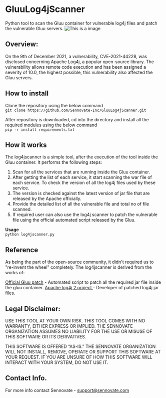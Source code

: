 # GluuLog4jScanner
Python tool to scan the Gluu container for vulnerable log4j files and patch the vulnerable Gluu servers.
![This is a image](https://github.com/Sennovate-Inc/GluuLog4jScanner/blob/main/screenshot.png)

## **Overview:**
On the 9th of December 2021, a vulnerability, CVE-2021-44228, was disclosed concerning Apache Log4j, a popular open-source library. The vulnerability allows remote code execution and has been assigned a severity of 10.0, the highest possible, this vulnerability also affected the Gluu servers.

## **How to install**
Clone the repository using the below command  <br/>
                ``git clone https://github.com/Sennovate-Inc/GluuLog4jScanner.git``

After repository is downloaded, cd into the directory and install all the required modules using the below command <br/>
                ``pip -r install requirements.txt``
## **How it works**
The log4jscanner is a simple tool, after the execution of the tool inside the Gluu container. It performs the following steps:<br/>
1. Scan for all the services that are running inside the Gluu container.<br/>
2. After getting the list of each service, it start scanning the war file of each service. To check the version of all the log4j files used by these service.<br/>
3. The version is checked against the latest version of jar file that are released by the Apache officially.<br/>
4. Provide the detailed list of all the vulnerable file and total no of file scanned.<br/>
5. If required user can also use the log4j scanner to patch the vulnerable file using the official automated script released by the Gluu.<br/>

**Usage**<br/>
``python log4jscanner.py``



## **Reference**
As being the part of the open-source community, it didn't required us to "re-invent the wheel" completely. The log4jscanner is derived from the works of:

[Official Gluu patch](https://repo.gluu.org/upd/update_log4j.run) - Automated script to patch all the required jar file inside the gluu container.
[Apache log4j 2 project ](https://logging.apache.org/log4j/2.x/index.html) - Developer of patched log4j jar files.

## **Legal Disclaimer:**
USE THIS TOOL AT YOUR OWN RISK. THIS TOOL COMES WITH NO WARRANTY, EITHER EXPRESS OR IMPLIED. THE SENNOVATE ORGANIZATION ASSUMES NO LIABILITY FOR THE USE OR MISUSE OF THIS SOFTWARE OR ITS DERIVATIVES.

THIS SOFTWARE IS OFFERED “AS-IS.” THE SENNOVATE ORGANIZATION WILL NOT INSTALL, REMOVE, OPERATE OR SUPPORT THIS SOFTWARE AT YOUR REQUEST. IF YOU ARE UNSURE OF HOW THIS SOFTWARE WILL INTERACT WITH YOUR SYSTEM, DO NOT USE IT.

## **Contact Info.**
For more info contact Sennovate - support@sennovate.com
